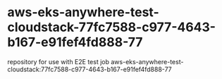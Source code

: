 # aws-eks-anywhere-test-cloudstack-77fc7588-c977-4643-b167-e91fef4fd888-77
repository for use with E2E test job aws-eks-anywhere-test-cloudstack:77fc7588-c977-4643-b167-e91fef4fd888-77
